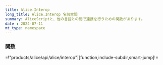 ```yaml
---
title: Alice.Interop
long_title: Alice.Interop 名前空間
summary: AliceScriptと、他の言語との間で連携を行うための関数があります。
date : 2024-07-11
mt_type: namespace
---
```


### 関数

=!"products/alice/api/alice/interop"|[function,include-subdir,smart-jump]!=
